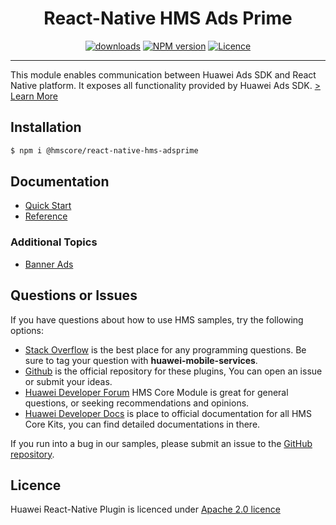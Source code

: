 <p align="center">
  <h1 align="center">React-Native HMS Ads Prime</h1>
</p>

<p align="center">
  <a href="https://www.npmjs.com/package/@hmscore/react-native-hms-ads"><img src="https://img.shields.io/npm/dm/@hmscore/react-native-hms-ads?color=%23007EC6&style=for-the-badge" alt="downloads"></a>
  <a href="https://www.npmjs.com/package/@hmscore/react-native-hms-ads"><img src="https://img.shields.io/npm/v/@hmscore/react-native-hms-ads?color=%23ed2a1c&style=for-the-badge" alt="NPM version"></a>
  <a href="./LICENCE"><img src="https://img.shields.io/npm/l/@hmscore/react-native-hms-ads.svg?color=%3bcc62&style=for-the-badge" alt="Licence"></a>
</p>

---

This module enables communication between Huawei Ads SDK and React Native platform. It exposes all functionality provided by Huawei Ads SDK.
[> Learn More](https://developer.huawei.com/consumer/en/doc/development/HMS-Plugin-Guides/introduction-0000001050196714?ha_source=hms1)

## Installation

```bash
$ npm i @hmscore/react-native-hms-adsprime
```

## Documentation

- [Quick Start](https://developer.huawei.com/consumer/en/doc/development/HMS-Plugin-Guides/publisher-service-reporting-0000001074651726?ha_source=hms1)
- [Reference](https://developer.huawei.com/consumer/en/doc/development/HMS-Plugin-References-V1/overview-0000001073228987-V1?ha_source=hms1)

### Additional Topics

- [Banner Ads](https://developer.huawei.com/consumer/en/doc/development/HMS-Plugin-Guides/banner-0000001050439147?ha_source=hms1) 

## Questions or Issues

If you have questions about how to use HMS samples, try the following options:

- [Stack Overflow](https://stackoverflow.com/questions/tagged/huawei-mobile-services) is the best place for any programming questions. Be sure to tag your question with
  **huawei-mobile-services**.
- [Github](https://github.com/HMS-Core/hms-react-native-plugin) is the official repository for these plugins, You can open an issue or submit your ideas.
- [Huawei Developer Forum](https://forums.developer.huawei.com/forumPortal/en/home?fid=0101187876626530001&ha_source=hms1) HMS Core Module is great for general questions, or seeking recommendations and opinions.
- [Huawei Developer Docs](https://developer.huawei.com/consumer/en/doc/overview/HMS-Core-Plugin?ha_source=hms1) is place to official documentation for all HMS Core Kits, you can find detailed documentations in there.

If you run into a bug in our samples, please submit an issue to the [GitHub repository](https://github.com/HMS-Core/hms-react-native-plugin).

## Licence

Huawei React-Native Plugin is licenced under [Apache 2.0 licence](LICENCE)
